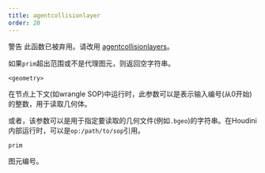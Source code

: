 ```yaml
---
title: agentcollisionlayer
order: 20
---
```


警告
此函数已被弃用。请改用 [agentcollisionlayers](agentcollisionlayers.html "返回代理图元碰撞层的名称")。

如果`prim`超出范围或不是代理图元，则返回空字符串。

`<geometry>`

在节点上下文(如wrangle SOP)中运行时，此参数可以是表示输入编号(从0开始)的整数，用于读取几何体。

或者，该参数可以是用于指定要读取的几何文件(例如`.bgeo`)的字符串。在Houdini内部运行时，可以是`op:/path/to/sop`引用。

`prim`

图元编号。